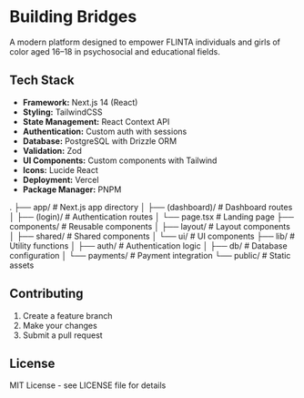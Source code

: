 # Building Bridges

A modern platform designed to empower FLINTA individuals and girls of color aged 16–18 in psychosocial and educational fields.

## Tech Stack

- **Framework:** Next.js 14 (React)
- **Styling:** TailwindCSS
- **State Management:** React Context API
- **Authentication:** Custom auth with sessions
- **Database:** PostgreSQL with Drizzle ORM
- **Validation:** Zod
- **UI Components:** Custom components with Tailwind
- **Icons:** Lucide React
- **Deployment:** Vercel
- **Package Manager:** PNPM

.
├── app/ # Next.js app directory
│ ├── (dashboard)/ # Dashboard routes
│ ├── (login)/ # Authentication routes
│ └── page.tsx # Landing page
├── components/ # Reusable components
│ ├── layout/ # Layout components
│ ├── shared/ # Shared components
│ └── ui/ # UI components
├── lib/ # Utility functions
│ ├── auth/ # Authentication logic
│ ├── db/ # Database configuration
│ └── payments/ # Payment integration
└── public/ # Static assets




## Contributing

1. Create a feature branch
2. Make your changes
3. Submit a pull request

## License

MIT License - see LICENSE file for details